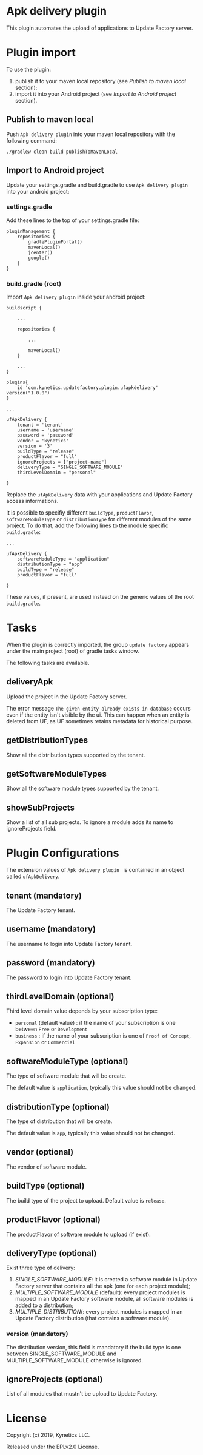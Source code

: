 # Apk delivery plugin
This plugin automates the upload of applications to Update Factory server.

# Plugin import
To use the plugin:

1. publish it to your maven local repository (see *Publish to maven local* section);
2. import it into your Android project (see *Import to Android project* section).

## Publish to maven local
Push `Apk delivery plugin` into your maven local repository with the following command:

```
./gradlew clean build publishToMavenLocal
```

## Import to Android project
Update your settings.gradle and build.gradle to use `Apk delivery plugin` into your android project:

### settings.gradle
Add these lines to the top of your settings.gradle file:

```
pluginManagement {
    repositories {
        gradlePluginPortal()
        mavenLocal()
        jcenter()
        google()
    }
}
```

### build.gradle (root)

Import `Apk delivery plugin` inside your android project:
```
buildscript {

    ...

    repositories {

        ...

        mavenLocal()
    }

    ...
}

plugins{
    id 'com.kynetics.updatefactory.plugin.ufapkdelivery' version("1.0.0")
}

...

ufApkDelivery {
    tenant = 'tenant'
    username = 'username'
    password = 'password'
    vendor = 'kynetics'
    version = '3'
    buildType = "release"
    productFlavor = "full"
    ignoreProjects = ["project-name"]
    deliveryType = "SINGLE_SOFTWARE_MODULE"
    thirdLevelDomain = "personal"

}
```
Replace the `ufApkDelivery` data with your applications and Update Factory access informations.  

It is possible to specifiy different `buildType`, `productFlavor`, `softwareModuleType` or `distributionType` for different modules of the same project. To do that, add the following lines to the module specific `build.gradle`:
```
...

ufApkDelivery {
	softwareModuleType = "application"
    distributionType = "app"
    buildType = "release"
    productFlavor = "full"

}
```
These values, if present, are used instead on the generic values of the root `build.gradle`.

# Tasks
When the plugin is correctly imported, the group `update factory` appears under the main project (root) of gradle tasks window.

The following tasks are available.

## deliveryApk
Upload the project in the Update Factory server.

The error message `The given entity already exists in database` occurs even if the entity isn't visible by the ui. This can happen when an entity is deleted from UF, as UF sometimes retains metadata for historical purpose.

## getDistributionTypes
Show all the distribution types supported by the tenant.

## getSoftwareModuleTypes
Show all the software module types supported by the tenant.

## showSubProjects
Show a list of all sub projects. To ignore a module adds its name to ignoreProjects field.

# Plugin Configurations
The extension values of `Apk delivery plugin ` is contained in an object called `ufApkDelivery`.

## tenant (mandatory)
The Update Factory tenant.

## username (mandatory)
The username to login into Update Factory tenant.

## password (mandatory)
The password to login into Update Factory tenant.

## thirdLevelDomain (optional)
Third level domain value depends by your subscription type:

- `personal` (default value) : if the name of your subscription is one between `Free` or `Development`
- `business` : if the name of your subscription is one of `Proof of Concept`, `Expansion` or `Commercial`

## softwareModuleType (optional)
The type of software module that will be create.

The default value is `application`, typically this value should not be changed.

## distributionType (optional)
The type of distribution that will be create.

The default value is `app`, typically this value should not be changed.

## vendor (optional)
The vendor of software module.

## buildType (optional)
The build type of the project to upload.
Default value is `release`.

## productFlavor (optional)
The productFlavor of software module to upload (if exist).

## deliveryType (optional)
Exist three type of delivery:

1. *SINGLE_SOFTWARE_MODULE*: it is created a software module in Update Factory server that contains all the apk (one for each project module);
2. *MULTIPLE_SOFTWARE_MODULE* (default): every project modules is mapped in an Update Factory software module, all software modules is added to a distribution;
3. *MULTIPLE_DISTRIBUTION*(: every project modules is mapped in an Update Factory distribution (that contains a software module).

### version (mandatory)
The distribution version, this field is mandatory if the build type is one between SINGLE_SOFTWARE_MODULE and MULTIPLE_SOFTWARE_MODULE otherwise is ignored.

## ignoreProjects (optional)
List of all modules that mustn't be upload to Update Factory.

# License

Copyright (c) 2019, Kynetics LLC. 

Released under the EPLv2.0 License.